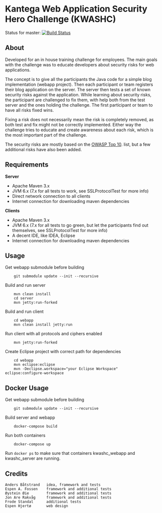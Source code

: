 # Kantega Web Application Security Hero Challenge (KWASHC) #

Status for master: [![Build Status](https://travis-ci.org/kantega/kwashc.svg?branch=master)](https://travis-ci.org/kantega/kwashc)

## About ##

Developed for an in house training challenge for employees. The main goals with the challenge was to educate developers
about security risks for web applications.

The concept is to give all the participants the Java code for a simple blog implementation (webapp project). Then each
participant or team registers their blog application on the server. The server then tests a set of known security risks
against the application. While learning about security risks, the participant are challenged to fix them, with help
both from the test server and the ones holding the challenge. The first participant or team to have all risks fixed
wins.

Fixing a risk does not necessarily mean the risk is completely removed, as both test and fix might not be correctly
implemented. Either way the challenge tries to educate and create awareness about each risk, which is the most important
part of the challenge.

The security risks are mostly based on the [OWASP Top 10](https://www.owasp.org). list, but a few additional risks have
also been added.


## Requirements ##

__Server__

* Apache Maven 3.x
* JVM 6.x (7.x for all tests to work, see SSLProtocolTest for more info)
* Direct network connection to all clients
* Internet connection for downloading maven dependencies

__Clients__

* Apache Maven 3.x
* JVM 6.x (7.x for all tests to go green, but let the participants find out themselves, see SSLProtocolTest for more info)
* A decent IDE, like IDEA, Eclipse
* Internet connection for downloading maven dependencies


## Usage ##

Get webapp submodule before building

        git submodule update --init --recursive

Build and run server

        mvn clean install
        cd server
        mvn jetty:run-forked

Build and run client

        cd webapp
        mvn clean install jetty:run

Run client with all protocols and ciphers enabled

        mvn jetty:run-forked


Create Eclipse project with correct path for dependencies

        cd webapp
        mvn eclipse:eclipse
        mvn -Declipse.workspace="your Eclipse Workspace" eclipse:configure-workspace


## Docker Usage ##

Get webapp submodule before building

        git submodule update --init --recursive

Build server and webapp

        docker-compose build

Run both containers

        docker-compose up

Run `docker ps` to make sure that containers kwashc_webapp and kwashc_server are running.


## Credits ##

    Anders Båtstrand   idea, framework and tests
    Espen A. Fossen    framework and additional tests
    Øystein Øie        framework and additional tests
    Jon Are Rakvåg     framework and additional tests
    Frode Standal      additional tests
    Espen Hjertø       web design
